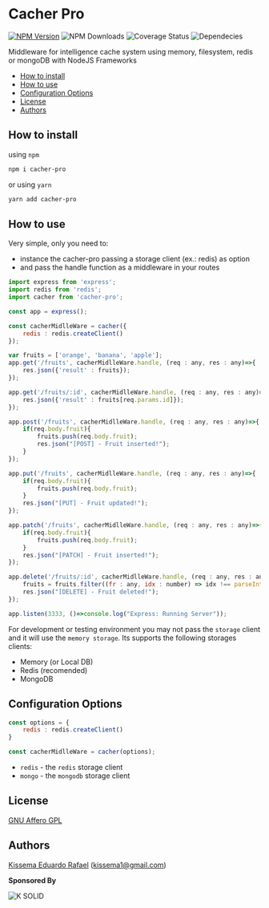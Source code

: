 # Cacher Pro

[![NPM Version][npm-image]][npm-url]
![NPM Downloads][downloads-image]
![Coverage Status][coverage-image]
![Dependecies][dependencies-image]

Middleware for intelligence cache system using memory, filesystem, redis or mongoDB with NodeJS Frameworks

* [How to install](#how-to-install)
* [How to use](#how-to-use)
* [Configuration Options](#configuration-options)
* [License](#license)
* [Authors](#authors)

## How to install
using `npm`
```bash
npm i cacher-pro
```
or using `yarn`
```bash
yarn add cacher-pro
```

## How to use

Very simple, only you need to:
- instance the cacher-pro passing a storage client (ex.: redis) as option
- and pass the handle function as a middleware in your routes

```js
import express from 'express';
import redis from 'redis';
import cacher from 'cacher-pro';

const app = express();

const cacherMidlleWare = cacher({
    redis : redis.createClient()
});

var fruits = ['orange', 'banana', 'apple'];
app.get('/fruits', cacherMidlleWare.handle, (req : any, res : any)=>{
    res.json({'result' : fruits});
});

app.get('/fruits/:id', cacherMidlleWare.handle, (req : any, res : any)=>{
    res.json({'result' : fruits[req.params.id]});
});

app.post('/fruits', cacherMidlleWare.handle, (req : any, res : any)=>{
    if(req.body.fruit){
        fruits.push(req.body.fruit);
        res.json("[POST] - Fruit inserted!");
    }
});

app.put('/fruits', cacherMidlleWare.handle, (req : any, res : any)=>{
    if(req.body.fruit){
        fruits.push(req.body.fruit);
    }
    res.json("[PUT] - Fruit updated!");
});

app.patch('/fruits', cacherMidlleWare.handle, (req : any, res : any)=>{
    if(req.body.fruit){
        fruits.push(req.body.fruit);
    }
    res.json("[PATCH] - Fruit inserted!");
});

app.delete('/fruits/:id', cacherMidlleWare.handle, (req : any, res : any)=>{
    fruits = fruits.filter((fr : any, idx : number) => idx !== parseInt(req.params.id) );
    res.json("[DELETE] - Fruit deleted!");
});

app.listen(3333, ()=>console.log("Express: Running Server"));
```

For development or testing environment you may not pass the `storage` client and it will use the `memory storage`. Its supports the following storages clients:
- Memory (or Local DB)
- Redis (recomended)
- MongoDB

## Configuration Options
```js
const options = {
    redis : redis.createClient()
}

const cacherMidlleWare = cacher(options);
```

 - `redis` - the `redis` storage client
 - `mongo` - the `mongodb` storage client

## License

[GNU Affero GPL](https://www.gnu.org/licenses/agpl-3.0.en.html)

## Authors

[Kissema Eduardo Rafael](https://github.com/kissema) ([kissema1@gmail.com](mailto:kissema1@gmail.com))

**Sponsored By**

![K SOLID](https://i.ibb.co/hdbG7t8/K-SOLID.png)

[downloads-image]: https://img.shields.io/npm/dt/cacher-pro.svg
[downloads-url]: https://npmjs.org/package/cacher-pro
[npm-image]: https://img.shields.io/npm/v/cacher-pro.svg
[npm-url]: https://npmjs.org/package/cacher-pro
[dependencies-image]: https://img.shields.io/david/ksoliddev/cacher-pro.svg
[coverage-image]: https://coveralls.io/repos/github/ksoliddev/cacher-pro/badge.svg?branch=master
